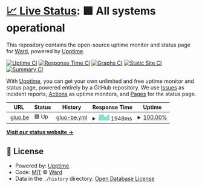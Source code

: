 # [📈 Live Status](https://worldwideward.github.io/gluo-uptime): <!--live status--> **🟩 All systems operational**

This repository contains the open-source uptime monitor and status page for [Ward](https://www.gluo.be), powered by [Upptime](https://github.com/upptime/upptime).

[![Uptime CI](https://github.com/worldwideward/gluo-uptime/workflows/Uptime%20CI/badge.svg)](https://github.com/worldwideward/gluo-uptime/actions?query=workflow%3A%22Uptime+CI%22)
[![Response Time CI](https://github.com/worldwideward/gluo-uptime/workflows/Response%20Time%20CI/badge.svg)](https://github.com/worldwideward/gluo-uptime/actions?query=workflow%3A%22Response+Time+CI%22)
[![Graphs CI](https://github.com/worldwideward/gluo-uptime/workflows/Graphs%20CI/badge.svg)](https://github.com/worldwideward/gluo-uptime/actions?query=workflow%3A%22Graphs+CI%22)
[![Static Site CI](https://github.com/worldwideward/gluo-uptime/workflows/Static%20Site%20CI/badge.svg)](https://github.com/worldwideward/gluo-uptime/actions?query=workflow%3A%22Static+Site+CI%22)
[![Summary CI](https://github.com/worldwideward/gluo-uptime/workflows/Summary%20CI/badge.svg)](https://github.com/worldwideward/gluo-uptime/actions?query=workflow%3A%22Summary+CI%22)

With [Upptime](https://upptime.js.org), you can get your own unlimited and free uptime monitor and status page, powered entirely by a GitHub repository. We use [Issues](https://github.com/worldwideward/gluo-uptime/issues) as incident reports, [Actions](https://github.com/worldwideward/gluo-uptime/actions) as uptime monitors, and [Pages](https://worldwideward.github.io/gluo-uptime) for the status page.

<!--start: status pages-->
<!-- This summary is generated by Upptime (https://github.com/upptime/upptime) -->
<!-- Do not edit this manually, your changes will be overwritten -->
<!-- prettier-ignore -->
| URL | Status | History | Response Time | Uptime |
| --- | ------ | ------- | ------------- | ------ |
| <img alt="" src="https://icons.duckduckgo.com/ip3/www.gluo.be.ico" height="13"> [gluo.be](https://www.gluo.be) | 🟩 Up | [gluo-be.yml](https://github.com/worldwideward/gluo-uptime/commits/HEAD/history/gluo-be.yml) | <details><summary><img alt="Response time graph" src="./graphs/gluo-be/response-time-week.png" height="20"> 1948ms</summary><br><a href="https://worldwideward.github.io/gluo-uptime/history/gluo-be"><img alt="Response time 1690" src="https://img.shields.io/endpoint?url=https%3A%2F%2Fraw.githubusercontent.com%2Fworldwideward%2Fgluo-uptime%2FHEAD%2Fapi%2Fgluo-be%2Fresponse-time.json"></a><br><a href="https://worldwideward.github.io/gluo-uptime/history/gluo-be"><img alt="24-hour response time 1442" src="https://img.shields.io/endpoint?url=https%3A%2F%2Fraw.githubusercontent.com%2Fworldwideward%2Fgluo-uptime%2FHEAD%2Fapi%2Fgluo-be%2Fresponse-time-day.json"></a><br><a href="https://worldwideward.github.io/gluo-uptime/history/gluo-be"><img alt="7-day response time 1948" src="https://img.shields.io/endpoint?url=https%3A%2F%2Fraw.githubusercontent.com%2Fworldwideward%2Fgluo-uptime%2FHEAD%2Fapi%2Fgluo-be%2Fresponse-time-week.json"></a><br><a href="https://worldwideward.github.io/gluo-uptime/history/gluo-be"><img alt="30-day response time 1761" src="https://img.shields.io/endpoint?url=https%3A%2F%2Fraw.githubusercontent.com%2Fworldwideward%2Fgluo-uptime%2FHEAD%2Fapi%2Fgluo-be%2Fresponse-time-month.json"></a><br><a href="https://worldwideward.github.io/gluo-uptime/history/gluo-be"><img alt="1-year response time 1705" src="https://img.shields.io/endpoint?url=https%3A%2F%2Fraw.githubusercontent.com%2Fworldwideward%2Fgluo-uptime%2FHEAD%2Fapi%2Fgluo-be%2Fresponse-time-year.json"></a></details> | <details><summary><a href="https://worldwideward.github.io/gluo-uptime/history/gluo-be">100.00%</a></summary><a href="https://worldwideward.github.io/gluo-uptime/history/gluo-be"><img alt="All-time uptime 99.78%" src="https://img.shields.io/endpoint?url=https%3A%2F%2Fraw.githubusercontent.com%2Fworldwideward%2Fgluo-uptime%2FHEAD%2Fapi%2Fgluo-be%2Fuptime.json"></a><br><a href="https://worldwideward.github.io/gluo-uptime/history/gluo-be"><img alt="24-hour uptime 100.00%" src="https://img.shields.io/endpoint?url=https%3A%2F%2Fraw.githubusercontent.com%2Fworldwideward%2Fgluo-uptime%2FHEAD%2Fapi%2Fgluo-be%2Fuptime-day.json"></a><br><a href="https://worldwideward.github.io/gluo-uptime/history/gluo-be"><img alt="7-day uptime 100.00%" src="https://img.shields.io/endpoint?url=https%3A%2F%2Fraw.githubusercontent.com%2Fworldwideward%2Fgluo-uptime%2FHEAD%2Fapi%2Fgluo-be%2Fuptime-week.json"></a><br><a href="https://worldwideward.github.io/gluo-uptime/history/gluo-be"><img alt="30-day uptime 100.00%" src="https://img.shields.io/endpoint?url=https%3A%2F%2Fraw.githubusercontent.com%2Fworldwideward%2Fgluo-uptime%2FHEAD%2Fapi%2Fgluo-be%2Fuptime-month.json"></a><br><a href="https://worldwideward.github.io/gluo-uptime/history/gluo-be"><img alt="1-year uptime 99.88%" src="https://img.shields.io/endpoint?url=https%3A%2F%2Fraw.githubusercontent.com%2Fworldwideward%2Fgluo-uptime%2FHEAD%2Fapi%2Fgluo-be%2Fuptime-year.json"></a></details>

<!--end: status pages-->

[**Visit our status website →**](https://worldwideward.github.io/gluo-uptime)

## 📄 License

- Powered by: [Upptime](https://github.com/upptime/upptime)
- Code: [MIT](./LICENSE) © [Ward](https://www.gluo.be)
- Data in the `./history` directory: [Open Database License](https://opendatacommons.org/licenses/odbl/1-0/)

